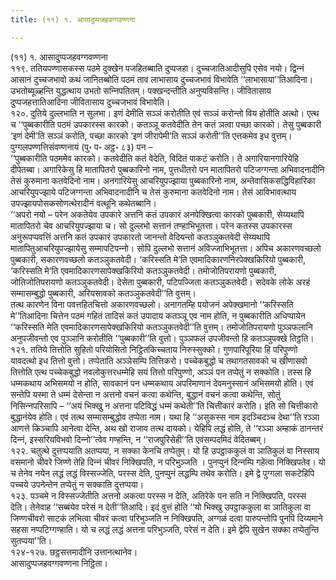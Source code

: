 ```yaml
---
title: (११) १. आसादुप्पजहवग्गवण्णना

---
```

(११) १. आसादुप्पजहवग्गवण्णना  
११९. ततियपण्णासकस्स पठमे दुक्खेन पजहितब्बाति दुप्पजहा। दुच्‍चजातिआदीसुपि एसेव नयो। द्विन्‍नं आसानं दुच्‍चजभावो कथं जानितब्बोति पठमं ताव लाभासाय दुच्‍चजभावं विभावेति ‘‘लाभासाया’’तिआदिना। उभतोब्यूळ्हन्ति युद्धत्थाय उभतो सन्‍निपतितम्। पक्खन्दन्तीति अनुप्पविसन्ति। जीवितासाय दुप्पजहत्तातिआदिना जीवितासाय दुच्‍चजभावं विभावेति।  
१२०. दुतिये दुल्‍लभाति न सुलभा। इणं देमीति सञ्‍ञं करोतीति एवं सञ्‍ञं करोन्तो विय होतीति अत्थो। एत्थ च ‘‘पुब्बकारीति पठमं उपकारस्स कारको। कतञ्‍ञू कतवेदीति तेन कतं ञत्वा पच्छा कारको। तेसु पुब्बकारी ‘इणं देमी’ति सञ्‍ञं करोति, पच्छा कारको ‘इणं जीरापेमी’ति सञ्‍ञं करोती’’ति एत्तकमेव इध वुत्तम्। पुग्गलपण्णत्तिसंवण्णनायं (पु॰ प॰ अट्ठ॰ ८३) पन –  
‘‘पुब्बकारीति पठममेव कारको। कतवेदीति कतं वेदेति, विदितं पाकटं करोति। ते अगारियानगारियेहि दीपेतब्बा। अगारिकेसु हि मातापितरो पुब्बकारिनो नाम, पुत्तधीतरो पन मातापितरो पटिजग्गन्ता अभिवादनादीनि तेसं कुरुमाना कतवेदिनो नाम। अनगारियेसु आचरियुपज्झाया पुब्बकारिनो नाम, अन्तेवासिकसद्धिविहारिका आचरियुपज्झाये पटिजग्गन्ता अभिवादनादीनि च तेसं कुरुमाना कतवेदिनो नाम। तेसं आविभावत्थाय उपज्झायपोसकसोणत्थेरादीनं वत्थूनि कथेतब्बानि।  
‘‘अपरो नयो – परेन अकतेयेव उपकारे अत्तनि कतं उपकारं अनपेक्खित्वा कारको पुब्बकारी, सेय्यथापि मातापितरो चेव आचरियुपज्झाया च। सो दुल्‍लभो सत्तानं तण्हाभिभूतत्ता। परेन कतस्स उपकारस्स अनुरूपप्पवत्तिं अत्तनि कतं उपकारं उपकारतो जानन्तो वेदियन्तो कतञ्‍ञुकतवेदी सेय्यथापि मातापितुआचरियुपज्झायेसु सम्मापटिपन्‍नो। सोपि दुल्‍लभो सत्तानं अविज्‍जाभिभूतत्ता। अपिच अकारणवच्छलो पुब्बकारी, सकारणवच्छलो कतञ्‍ञुकतवेदी। ‘करिस्सति मे’ति एवमादिकारणनिरपेक्खकिरियो पुब्बकारी, ‘करिस्सति मे’ति एवमादिकारणसापेक्खकिरियो कतञ्‍ञुकतवेदी। तमोजोतिपरायणो पुब्बकारी, जोतिजोतिपरायणो कतञ्‍ञुकतवेदी। देसेता पुब्बकारी, पटिपज्‍जिता कतञ्‍ञुकतवेदी। सदेवके लोके अरहं सम्मासम्बुद्धो पुब्बकारी, अरियसावको कतञ्‍ञुकतवेदी’’ति वुत्तम्।  
तत्थ कारणेन विना पवत्तहितचित्तो अकारणवच्छलो। अनागतम्हि पयोजनं अपेक्खमानो ‘‘करिस्सति मे’’तिआदिना चित्तेन पठमं गहितं तादिसं कतं उपादाय कतञ्‍ञू एव नाम होति, न पुब्बकारीति अधिप्पायेन ‘‘करिस्सति मेति एवमादिकारणसापेक्खकिरियो कतञ्‍ञुकतवेदी’’ति वुत्तम्। तमोजोतिपरायणो पुञ्‍ञफलानि अनुपजीवन्तो एव पुञ्‍ञानि करोतीति ‘‘पुब्बकारी’’ति वुत्तो। पुञ्‍ञफलं उपजीवन्तो हि कतञ्‍ञुपक्खे तिट्ठति।  
१२१. ततिये तित्तोति सुहितो परियोसितो निट्ठितकिच्‍चताय निरुस्सुक्‍को। गुणपारिपूरिया हि परिपुण्णो यावदत्थो इध तित्तो वुत्तो। तप्पेताति अञ्‍ञेसम्पि तित्तिकरो। पच्‍चेकबुद्धो च तथागतसावको च खीणासवो तित्तोति एत्थ पच्‍चेकबुद्धो नवलोकुत्तरधम्मेहि सयं तित्तो परिपुण्णो, अञ्‍ञं पन तप्पेतुं न सक्‍कोति। तस्स हि धम्मकथाय अभिसमयो न होति, सावकानं पन धम्मकथाय अपरिमाणानं देवमनुस्सानं अभिसमयो होति। एवं सन्तेपि यस्मा ते धम्मं देसेन्ता न अत्तनो वचनं कत्वा कथेन्ति, बुद्धानं वचनं कत्वा कथेन्ति, सोतुं निसिन्‍नपरिसापि – ‘‘अयं भिक्खु न अत्तना पटिविद्धं धम्मं कथेती’’ति चित्तीकारं करोति। इति सो चित्तीकारो बुद्धानंयेव होति। एवं तत्थ सम्मासम्बुद्धोव तप्पेता नाम। यथा हि ‘‘असुकस्स नाम इदञ्‍चिदञ्‍च देथा’’ति रञ्‍ञा आणत्ते किञ्‍चापि आनेत्वा देन्ति, अथ खो राजाव तत्थ दायको। येहिपि लद्धं होति, ते ‘‘रञ्‍ञा अम्हाकं ठानन्तरं दिन्‍नं, इस्सरियविभवो दिन्‍नो’’त्वेव गण्हन्ति, न ‘‘राजपुरिसेही’’ति एवंसम्पदमिदं वेदितब्बम्।  
१२२. चतुत्थे दुत्तप्पयाति अतप्पया, न सक्‍का केनचि तप्पेतुम्। यो हि उपट्ठाककुलं वा ञातिकुलं वा निस्साय वसमानो चीवरे जिण्णे तेहि दिन्‍नं चीवरं निक्खिपति, न परिभुञ्‍जति । पुनप्पुनं दिन्‍नम्पि गहेत्वा निक्खिपतेव। यो च तेनेव नयेन लद्धं लद्धं विस्सज्‍जेति, परस्स देति, पुनप्पुनं लद्धम्पि तथेव करोति। इमे द्वे पुग्गला सकटेहिपि पच्‍चये उपनेन्तेन तप्पेतुं न सक्‍काति दुत्तप्पया।  
१२३. पञ्‍चमे न विस्सज्‍जेतीति अत्तनो अकत्वा परस्स न देति, अतिरेके पन सति न निक्खिपति, परस्स देति। तेनेवाह ‘‘सब्बंयेव परेसं न देती’’तिआदि। इदं वुत्तं होति ‘‘यो भिक्खु उपट्ठाककुला वा ञातिकुला वा जिण्णचीवरो साटकं लभित्वा चीवरं कत्वा परिभुञ्‍जति न निक्खिपति, अग्गळं दत्वा पारुपन्तोपि पुनपि दिय्यमाने सहसा नप्पटिग्गण्हाति। यो च लद्धं लद्धं अत्तना परिभुञ्‍जति, परेसं न देति। इमे द्वेपि सुखेन सक्‍का तप्पेतुन्ति सुतप्पया’’ति।  
१२४-१२७. छट्ठसत्तमादीनि उत्तानत्थानेव।  
आसादुप्पजहवग्गवण्णना निट्ठिता।  